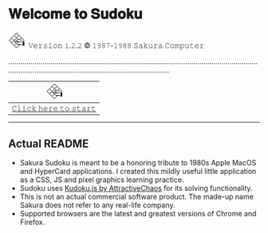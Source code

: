 # 𝐖𝐞𝐥𝐜𝐨𝐦𝐞 𝐭𝐨 𝐒𝐮𝐝𝐨𝐤𝐮

![Sudoku icon](./sudoku.png?raw=true "Sudoku")&nbsp;&nbsp;𝚅𝚎𝚛𝚜𝚒𝚘𝚗 𝟷.𝟸.𝟸 © 𝟷𝟿𝟾𝟽-𝟷𝟿𝟾𝟾 𝚂𝚊𝚔𝚞𝚛𝚊 𝙲𝚘𝚖𝚙𝚞𝚝𝚎𝚛

............................................................................................................................................................................................................

| ![Sudoku](./sudoku.png?raw=true "Sudoku") |
| --- |
| [𝙲𝚕𝚒𝚌𝚔 𝚑𝚎𝚛𝚎 𝚝𝚘 𝚜𝚝𝚊𝚛𝚝](http://tatuarvela.github.io/Sakura-Sudoku) |

---

## Actual README

* Sakura Sudoku is meant to be a honoring tribute to 1980s Apple MacOS and HyperCard applications. I created this mildly useful little application as a CSS, JS and pixel graphics learning practice.
* Sudoku uses [Kudoku.js by AttractiveChaos](https://attractivechaos.github.io/plb/kudoku.html) for its solving functionality.
* This is not an actual commercial software product. The made-up name Sakura does not refer to any real-life company.
* Supported browsers are the latest and greatest versions of Chrome and Firefox.
